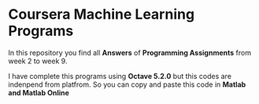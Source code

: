 # Coursera Machine Learning Programs

In this repository you find all **Answers** of **Programming Assignments** from week 2 to week 9.

I have complete this programs using **Octave 5.2.0** but this codes are indenpend from platfrom. So you can copy and paste this code in **Matlab and Matlab Online**
